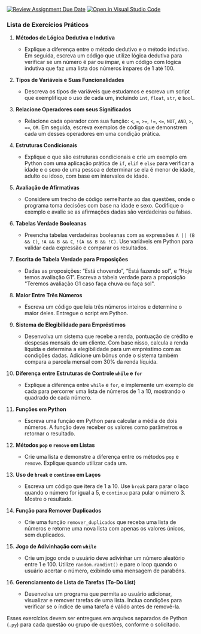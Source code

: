[![Review Assignment Due Date](https://classroom.github.com/assets/deadline-readme-button-22041afd0340ce965d47ae6ef1cefeee28c7c493a6346c4f15d667ab976d596c.svg)](https://classroom.github.com/a/_wyfoQIJ)
[![Open in Visual Studio Code](https://classroom.github.com/assets/open-in-vscode-2e0aaae1b6195c2367325f4f02e2d04e9abb55f0b24a779b69b11b9e10269abc.svg)](https://classroom.github.com/online_ide?assignment_repo_id=17145034&assignment_repo_type=AssignmentRepo)
### Lista de Exercícios Práticos

1. **Métodos de Lógica Dedutiva e Indutiva**  
   - Explique a diferença entre o método dedutivo e o método indutivo. Em seguida, escreva um código que utilize lógica dedutiva para verificar se um número é par ou ímpar, e um código com lógica indutiva que faz uma lista dos números ímpares de 1 até 100.

2. **Tipos de Variáveis e Suas Funcionalidades**  
   - Descreva os tipos de variáveis que estudamos e escreva um script que exemplifique o uso de cada um, incluindo `int`, `float`, `str`, e `bool`.

3. **Relacione Operadores com seus Significados**  
   - Relacione cada operador com sua função: `<`, `=`, `>=`, `!=`, `<=`, `NOT`, `AND`, `>`, `==`, `OR`. Em seguida, escreva exemplos de código que demonstrem cada um desses operadores em uma condição prática.

4. **Estruturas Condicionais**  
   - Explique o que são estruturas condicionais e crie um exemplo em Python com uma aplicação prática de `if`, `elif` e `else` para verificar a idade e o sexo de uma pessoa e determinar se ela é menor de idade, adulto ou idoso, com base em intervalos de idade.

5. **Avaliação de Afirmativas**  
   - Considere um trecho de código semelhante ao das questões, onde o programa toma decisões com base na idade e sexo. Codifique o exemplo e avalie se as afirmações dadas são verdadeiras ou falsas.

6. **Tabelas Verdade Booleanas**  
   - Preencha tabelas verdadeiras booleanas com as expressões `A || (B && C)`, `!A && B && C`, `!(A && B && !C)`. Use variáveis em Python para validar cada expressão e comparar os resultados.

7. **Escrita de Tabela Verdade para Proposições**  
   - Dadas as proposições: “Está chovendo”, “Está fazendo sol”, e “Hoje temos avaliação G1”. Escreva a tabela verdade para a proposição "Teremos avaliação G1 caso faça chuva ou faça sol".

8. **Maior Entre Três Números**  
   - Escreva um código que leia três números inteiros e determine o maior deles. Entregue o script em Python.

9. **Sistema de Elegibilidade para Empréstimos**  
   - Desenvolva um sistema que recebe a renda, pontuação de crédito e despesas mensais de um cliente. Com base nisso, calcula a renda líquida e determina a elegibilidade para um empréstimo com as condições dadas. Adicione um bônus onde o sistema também compara a parcela mensal com 30% da renda líquida.

10. **Diferença entre Estruturas de Controle `while` e `for`**  
    - Explique a diferença entre `while` e `for`, e implemente um exemplo de cada para percorrer uma lista de números de 1 a 10, mostrando o quadrado de cada número.

11. **Funções em Python**  
    - Escreva uma função em Python para calcular a média de dois números. A função deve receber os valores como parâmetros e retornar o resultado. 

12. **Métodos `pop` e `remove` em Listas**  
    - Crie uma lista e demonstre a diferença entre os métodos `pop` e `remove`. Explique quando utilizar cada um.

13. **Uso de `break` e `continue` em Laços**  
    - Escreva um código que itera de 1 a 10. Use `break` para parar o laço quando o número for igual a 5, e `continue` para pular o número 3. Mostre o resultado.

14. **Função para Remover Duplicados**  
    - Crie uma função `remover_duplicados` que receba uma lista de números e retorne uma nova lista com apenas os valores únicos, sem duplicados.

15. **Jogo de Adivinhação com `while`**  
    - Crie um jogo onde o usuário deve adivinhar um número aleatório entre 1 e 100. Utilize `random.randint()` e pare o loop quando o usuário acertar o número, exibindo uma mensagem de parabéns.

16. **Gerenciamento de Lista de Tarefas (To-Do List)**  
    - Desenvolva um programa que permita ao usuário adicionar, visualizar e remover tarefas de uma lista. Inclua condições para verificar se o índice de uma tarefa é válido antes de removê-la.

Esses exercícios devem ser entregues em arquivos separados de Python (`.py`) para cada questão ou grupo de questões, conforme o solicitado.
